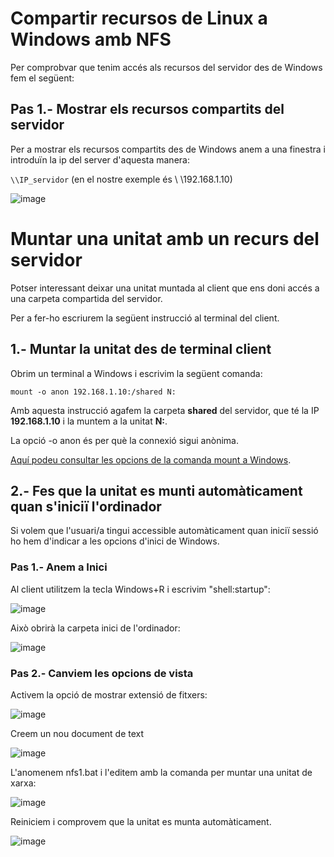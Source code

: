# Compartir recursos de Linux a Windows amb NFS

Per comprobvar que tenim accés als recursos del servidor des de Windows fem el següent:

## Pas 1.- Mostrar els recursos compartits del servidor

Per a mostrar els recursos compartits des de Windows anem a una finestra i introduïn la ip del server d'aquesta manera:

```\\IP_servidor``` (en el nostre exemple és \ \192.168.1.10)

![image](https://github.com/XaSaFa/MP04/assets/110727546/2585f4b3-b988-4ebf-8932-faf9e71ce27d)

# Muntar una unitat amb un recurs del servidor

Potser interessant deixar una unitat muntada al client que ens doni accés a una carpeta compartida del servidor.

Per a fer-ho escriurem la següent instrucció al terminal del client.

## 1.- Muntar la unitat des de terminal client

Obrim un terminal a Windows i escrivim la següent comanda:

```
mount -o anon 192.168.1.10:/shared N:
```

Amb aquesta instrucció agafem la carpeta **shared** del servidor, que té la IP **192.168.1.10** i la muntem a la unitat **N:**.

La opció -o anon és per què la connexió sigui anònima.

[Aquí podeu consultar les opcions de la comanda mount a Windows](https://learn.microsoft.com/en-us/windows-server/administration/windows-commands/mount%20).

## 2.- Fes que la unitat es munti automàticament quan s'iniciï l'ordinador

Si volem que l'usuari/a tingui accessible automàticament quan iniciï sessió ho hem d'indicar a les opcions d'inici de Windows.

### Pas 1.- Anem a Inici

Al client utilitzem la tecla Windows+R i escrivim "shell:startup":

![image](https://github.com/XaSaFa/MP04/assets/110727546/f2f38eff-dece-4830-80e1-2d49b4e90e57)

Això obrirà la carpeta inici de l'ordinador:

![image](https://github.com/XaSaFa/MP04/assets/110727546/6d011e06-a6aa-4869-8d06-9f5b0132911f)

### Pas 2.- Canviem les opcions de vista

Activem la opció de mostrar extensió de fitxers:

![image](https://github.com/XaSaFa/MP04/assets/110727546/67602028-a224-48b2-a13e-d831737c0ea3)

Creem un nou document de text

![image](https://github.com/XaSaFa/MP04/assets/110727546/a63ec605-7f52-4596-88ef-b19d0d6ec609)

L'anomenem nfs1.bat i l'editem amb la comanda per muntar una unitat de xarxa:

![image](https://github.com/XaSaFa/MP04/assets/110727546/1a267a13-3e5e-4a6d-a248-feaf7554d1cc)

Reiniciem i comprovem que la unitat es munta automàticament.

![image](https://github.com/XaSaFa/MP04/assets/110727546/0ac554a0-89ac-4de9-b004-a7c8c7e03903)


